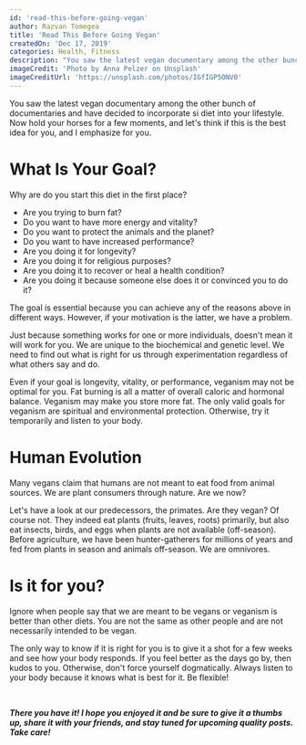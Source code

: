 ```yaml
---
id: 'read-this-before-going-vegan'
author: Razvan Tomegea
title: 'Read This Before Going Vegan'
createdOn: 'Dec 17, 2019'
categories: Health, Fitness
description: "You saw the latest vegan documentary among the other bunch of documentaries and have decided to incorporate si diet into your lifestyle. Now hold your horses for a few moments, and let's think if this is the best idea for you, and I emphasize for you."
imageCredit: 'Photo by Anna Pelzer on Unsplash'
imageCreditUrl: 'https://unsplash.com/photos/IGfIGP5ONV0'
---
```


You saw the latest vegan documentary among the other bunch of documentaries and have decided to incorporate si diet into your lifestyle. Now hold your horses for a few moments, and let's think if this is the best idea for you, and I emphasize for you.

# What Is Your Goal?

Why are do you start this diet in the first place?
-   Are you trying to burn fat?
-   Do you want to have more energy and vitality?
-   Do you want to protect the animals and the planet?
-   Do you want to have increased performance?
-   Are you doing it for longevity?
-   Are you doing it for religious purposes?
-   Are you doing it to recover or heal a health condition?
-   Are you doing it because someone else does it or convinced you to do it?

The goal is essential because you can achieve any of the reasons above in different ways. However, if your motivation is the latter, we have a problem.

Just because something works for one or more individuals, doesn't mean it will work for you. We are unique to the biochemical and genetic level. We need to find out what is right for us through experimentation regardless of what others say and do.

Even if your goal is longevity, vitality, or performance, veganism may not be optimal for you. Fat burning is all a matter of overall caloric and hormonal balance. Veganism may make you store more fat. The only valid goals for veganism are spiritual and environmental protection. Otherwise, try it temporarily and listen to your body.

# Human Evolution

Many vegans claim that humans are not meant to eat food from animal sources. We are plant consumers through nature. Are we now?

Let's have a look at our predecessors, the primates. Are they vegan? Of course not. They indeed eat plants (fruits, leaves, roots) primarily, but also eat insects, birds, and eggs when plants are not available (off-season). Before agriculture, we have been hunter-gatherers for millions of years and fed from plants in season and animals off-season. We are omnivores.

# Is it for you?

Ignore when people say that we are meant to be vegans or veganism is better than other diets. You are not the same as other people and are not necessarily intended to be vegan.

The only way to know if it is right for you is to give it a shot for a few weeks and see how your body responds. If you feel better as the days go by, then kudos to you. Otherwise, don't force yourself dogmatically. Always listen to your body because it knows what is best for it. Be flexible!

<br>

***There you have it! I hope you enjoyed it and be sure to give it a thumbs up, share it with your friends, and stay tuned for upcoming quality posts. Take care!***
